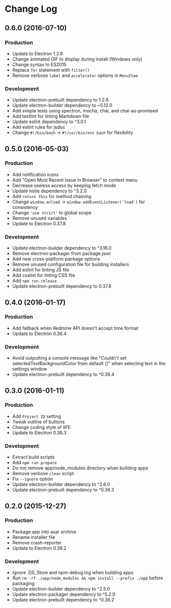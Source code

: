 # Change Log 

## 0.6.0 (2016-07-10)

### Production

* Update to Electron 1.2.6
* Change animated GIF to display during install (Windows only)
* Change syntax to ES2015
* Replace `for` statement with `filter()`
* Remove verbose `label` and `accelerator` options in `MenuItem`

### Development

* Update electron-prebuilt dependency to 1.2.6
* Update electron-builder dependency to ~5.12.0
* Add simple tests using spectron, mocha, chai, and chai-as-promised
* Add textlint for linting Markdown file
* Update eslint dependency to ^3.0.1
* Add eslint rules for jsdoc
* Change `#!/bin/bash` -> `#!/usr/bin/env bash` for flexibility

## 0.5.0 (2016-05-03)

### Production

* Add notification icons
* Add "Open Most Recent Issue in Browser" to context menu
* Decrease useless access by keeping fetch mode
* Update notie dependency to ^3.2.0
* Add `return this` for method chaining
* Change `window.onload` -> `window.addEventListener('load')` for consistency
* Change `'use strict'` to global scope
* Remove unused variables
* Update to Electron 0.37.8

### Development

* Update electron-builder dependency to ^3.16.0
* Remove electron-packager from package.json
* Add new cross-platform package options
* Remove unused configuration file for building installers
* Add eslint for linting JS file
* Add csslint for linting CSS file
* Add `npm run release`
* Update electron-prebuilt dependency to 0.37.8

## 0.4.0 (2016-01-17)

### Production

* Add fallback when Redmine API doesn't accept time format
* Update to Electron 0.36.4

### Development

* Avoid outputting a console message like "Couldn't set selectedTextBackgroundColor from default ()" when selecting text in the settings window
* Update electron-prebuilt dependency to ^0.36.4

## 0.3.0 (2016-01-11)

### Production

* Add `Project ID` setting
* Tweak outline of buttons
* Change coding style of IIFE
* Update to Electron 0.36.3

### Development

* Extract build scripts
* Add `npm run prepare`
* Do not remove app/node_modules directory when building apps
* Remove verbose `clean` script
* Fix `--ignore` option
* Update electron-builder dependency to ^2.6.0
* Update electron-prebuilt dependency to ^0.36.3

## 0.2.0 (2015-12-27)

### Production

* Package app into asar archive
* Rename installer file
* Remove crash-reporter
* Update to Electron 0.36.2

### Development

* Ignore .DS_Store and npm-debug.log when building apps
* Run `rm -rf ./app/node_modules && npm install --prefix ./app` before packaging
* Update electron-builder dependency to ^2.5.0
* Update electron-packager dependency to ^5.2.0
* Update electron-prebuilt dependency to ^0.36.2
